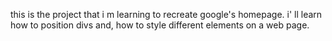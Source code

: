 this is the project that i m learning to recreate google's homepage. 
i' ll learn how to position divs and, how to style different elements on a web page.